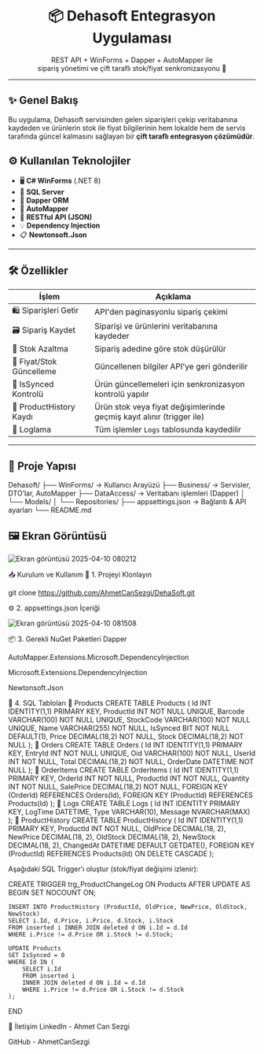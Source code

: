 <h1 align="center">📦 Dehasoft Entegrasyon Uygulaması</h1>

<p align="center">
  REST API + WinForms + Dapper + AutoMapper ile <br/>
  sipariş yönetimi ve çift taraflı stok/fiyat senkronizasyonu 🚀
</p>

---

## ✨ Genel Bakış

Bu uygulama, Dehasoft servisinden gelen siparişleri çekip veritabanına kaydeden ve ürünlerin stok ile fiyat bilgilerinin hem lokalde hem de servis tarafında güncel kalmasını sağlayan bir **çift taraflı entegrasyon çözümüdür**.

## ⚙️ Kullanılan Teknolojiler

- 🖥 **C# WinForms** (.NET 8)
- 💾 **SQL Server**
- 🔄 **Dapper ORM**
- 🧭 **AutoMapper**
- 📡 **RESTful API (JSON)**
- 💡 **Dependency Injection**
- 📋 **Newtonsoft.Json**

---

## 🛠 Özellikler

| İşlem                         | Açıklama                                                                 |
|------------------------------|--------------------------------------------------------------------------|
| 🛍 Siparişleri Getir         | API'den paginasyonlu sipariş çekimi                                     |
| 🗃 Sipariş Kaydet            | Siparişi ve ürünlerini veritabanına kaydeder                            |
| 🧮 Stok Azaltma              | Sipariş adedine göre stok düşürülür                                     |
| 💸 Fiyat/Stok Güncelleme     | Güncellenen bilgiler API'ye geri gönderilir                             |
| 🔁 IsSynced Kontrolü         | Ürün güncellemeleri için senkronizasyon kontrolü yapılır                |
| 🧠 ProductHistory Kaydı       | Ürün stok veya fiyat değişimlerinde geçmiş kayıt alınır (trigger ile)   |
| 🧾 Loglama                   | Tüm işlemler `Logs` tablosunda kaydedilir                               |

---

## 🧩 Proje Yapısı

Dehasoft/ ├── WinForms/ → Kullanıcı Arayüzü 
├── Business/ → Servisler, DTO’lar, AutoMapper 
├── DataAccess/ → Veritabanı işlemleri (Dapper) │ └── Models/ │ └── Repositories/ 
├── appsettings.json → Bağlantı & API ayarları └── README.md


## 🖼 Ekran Görüntüsü
![Ekran görüntüsü 2025-04-10 080212](https://github.com/user-attachments/assets/1adc16db-4833-47cc-b8ab-2d719f8c14aa)


📥 Kurulum ve Kullanım
🔗 1. Projeyi Klonlayın

git clone https://github.com/AhmetCanSezgi/DehaSoft.git


⚙️ 2. appsettings.json İçeriği

![Ekran görüntüsü 2025-04-10 081508](https://github.com/user-attachments/assets/923fb68e-24dc-4ad8-b97d-dba3eda1f29b)


📦 3. Gerekli NuGet Paketleri
Dapper

AutoMapper.Extensions.Microsoft.DependencyInjection

Microsoft.Extensions.DependencyInjection

Newtonsoft.Json


🧱 4. SQL Tabloları
🔸 Products
CREATE TABLE Products (
    Id INT IDENTITY(1,1) PRIMARY KEY,
    ProductId INT NOT NULL UNIQUE,
    Barcode VARCHAR(100) NOT NULL UNIQUE,
    StockCode VARCHAR(100) NOT NULL UNIQUE,
    Name VARCHAR(255) NOT NULL,
    IsSynced BIT NOT NULL DEFAULT(1),
    Price DECIMAL(18,2) NOT NULL,
    Stock DECIMAL(18,2) NOT NULL
);
🔸 Orders
CREATE TABLE Orders (
    Id INT IDENTITY(1,1) PRIMARY KEY,
    EntryId INT NOT NULL UNIQUE,
    Oid VARCHAR(100) NOT NULL,
    UserId INT NOT NULL,
    Total DECIMAL(18,2) NOT NULL,
    OrderDate DATETIME NOT NULL
);
🔸 OrderItems
CREATE TABLE OrderItems (
    Id INT IDENTITY(1,1) PRIMARY KEY,
    OrderId INT NOT NULL,
    ProductId INT NOT NULL,
    Quantity INT NOT NULL,
    SalePrice DECIMAL(18,2) NOT NULL,
    FOREIGN KEY (OrderId) REFERENCES Orders(Id),
    FOREIGN KEY (ProductId) REFERENCES Products(Id)
);
🔸 Logs
CREATE TABLE Logs (
    Id INT IDENTITY PRIMARY KEY,
    LogTime DATETIME,
    Type VARCHAR(10),
    Message NVARCHAR(MAX)
);
🔸 ProductHistory
CREATE TABLE ProductHistory (
    Id INT IDENTITY(1,1) PRIMARY KEY,
    ProductId INT NOT NULL,
    OldPrice DECIMAL(18, 2),
    NewPrice DECIMAL(18, 2),
    OldStock DECIMAL(18, 2),
    NewStock DECIMAL(18, 2),
    ChangedAt DATETIME DEFAULT GETDATE(),
    FOREIGN KEY (ProductId) REFERENCES Products(Id) ON DELETE CASCADE
);

Aşağıdaki SQL Trigger’ı oluştur (stok/fiyat değişimi izlenir):


CREATE TRIGGER trg_ProductChangeLog
ON Products
AFTER UPDATE
AS
BEGIN
    SET NOCOUNT ON;

    INSERT INTO ProductHistory (ProductId, OldPrice, NewPrice, OldStock, NewStock)
    SELECT i.Id, d.Price, i.Price, d.Stock, i.Stock
    FROM inserted i INNER JOIN deleted d ON i.Id = d.Id
    WHERE i.Price != d.Price OR i.Stock != d.Stock;

    UPDATE Products
    SET IsSynced = 0
    WHERE Id IN (
        SELECT i.Id
        FROM inserted i
        INNER JOIN deleted d ON i.Id = d.Id
        WHERE i.Price != d.Price OR i.Stock != d.Stock
    );
END

📇 İletişim
LinkedIn - Ahmet Can Sezgi

GitHub - AhmetCanSezgi
